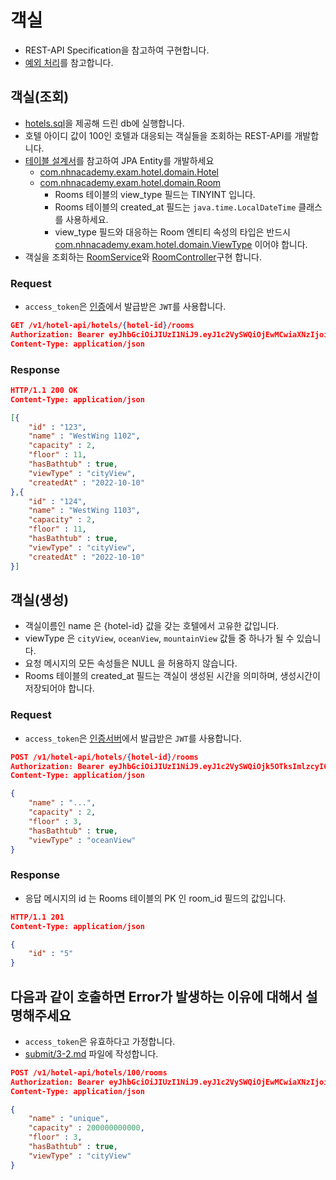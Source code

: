 # 객실

* REST-API Specification을 참고하여 구현합니다.
* [예외 처리](3-3.%EC%98%88%EC%99%B8%EC%B2%98%EB%A6%AC.md)를 참고합니다.

## 객실(조회)

* [hotels.sql](..%2Fhotels.sql)을 제공해 드린 db에 실행합니다.
* 호텔 아이디 값이 100인 호텔과 대응되는 객실들을 조회하는 REST-API를 개발합니다.
* [테이블 설계서](2.%EB%8D%B0%EC%9D%B4%ED%84%B0%EB%B2%A0%EC%9D%B4%EC%8A%A4%20%EC%84%A4%EA%B3%84.md)를 참고하여 JPA Entity를 개발하세요
  * [com.nhnacademy.exam.hotel.domain.Hotel](../../src/main/java/com/nhnacademy/exam/hotel/domain/Hotel.java)
  * [com.nhnacademy.exam.hotel.domain.Room](../../src/main/java/com/nhnacademy/exam/hotel/domain/Room.java)
    * Rooms 테이블의 view_type 필드는 TINYINT 입니다.
    * Rooms 테이블의 created_at 필드는 `java.time.LocalDateTime` 클래스를 사용하세요.
    * view_type 필드와 대응하는 Room 엔티티 속성의 타입은 반드시 [com.nhnacademy.exam.hotel.domain.ViewType](../../src/main/java/com/nhnacademy/exam/hotel/domain/ViewType.java) 이어야 합니다.
* 객실을 조회하는 [RoomService](..%2F..%2Fsrc%2Fmain%2Fjava%2Fcom%2Fnhnacademy%2Fexam%2Fhotel%2Fservice%2FRoomService.java)와 [RoomController](..%2F..%2Fsrc%2Fmain%2Fjava%2Fcom%2Fnhnacademy%2Fexam%2Fhotel%2Fcontroller%2FRoomController.java)구현 합니다.

### Request

* `access_token`은 [인증](./3-0.인증.md)에서 발급받은 `JWT`를 사용합니다.

~~~ json
GET /v1/hotel-api/hotels/{hotel-id}/rooms
Authorization: Bearer eyJhbGciOiJIUzI1NiJ9.eyJ1c2VySWQiOjEwMCwiaXNzIjoibmhuLWFjYWRlbXktbWFyY28iLCJpYXQiOjE2ODk2ODI2NDAsImV4cCI6MTY5ODMyMjY0MH0.d4LDsYn2tZKVxvQax2ryMwPeo1DkHJ-1u6I0hfCySBk
Content-Type: application/json
~~~

### Response

~~~json
HTTP/1.1 200 OK
Content-Type: application/json

[{
    "id" : "123",
    "name" : "WestWing 1102",
    "capacity" : 2,
    "floor" : 11,
    "hasBathtub" : true,
    "viewType" : "cityView",
    "createdAt" : "2022-10-10"
},{
    "id" : "124",
    "name" : "WestWing 1103",
    "capacity" : 2,
    "floor" : 11,
    "hasBathtub" : true,
    "viewType" : "cityView",
    "createdAt" : "2022-10-10"
}]
~~~

## 객실(생성)

* 객실이름인 name 은 {hotel-id} 값을 갖는 호텔에서 고유한 값입니다.
* viewType 은 `cityView`, `oceanView`, `mountainView` 값들 중 하나가 될 수 있습니다.
* 요청 메시지의 모든 속성들은 NULL 을 허용하지 않습니다.
* Rooms 테이블의 created_at 필드는 객실이 생성된 시간을 의미하며, 생성시간이 저장되어야 합니다.

### Request

* `access_token`은 [인증서버](./3-0.인증.md)에서 발급받은 `JWT`를 사용합니다.

~~~json
POST /v1/hotel-api/hotels/{hotel-id}/rooms
Authorization: Bearer eyJhbGciOiJIUzI1NiJ9.eyJ1c2VySWQiOjk5OTksImlzcyI6Im5obi1hY2FkZW15LW1hcmNvIiwiaWF0IjoxNjg5MzI1Njk4LCJleHAiOjE2ODk0MTIwOTh9.YWYcb2knEv03rQ82aIgggqNZ5Yn71O8gCYrDmStgT7Y
Content-Type: application/json

{
    "name" : "...",     
    "capacity" : 2,
    "floor" : 3,
    "hasBathtub" : true,
    "viewType" : "oceanView"
}
~~~

### Response

* 응답 메시지의 id 는 Rooms 테이블의 PK 인 room_id 필드의 값입니다.

~~~json
HTTP/1.1 201
Content-Type: application/json

{
    "id" : "5"
}
~~~

## 다음과 같이 호출하면 Error가 발생하는 이유에 대해서 설명해주세요

* `access_token`은 유효하다고 가정합니다.
* [submit/3-2.md](./../../submit/3-2.md) 파일에 작성합니다.

~~~ json
POST /v1/hotel-api/hotels/100/rooms
Authorization: Bearer eyJhbGciOiJIUzI1NiJ9.eyJ1c2VySWQiOjEwMCwiaXNzIjoibmhuLWFjYWRlbXktbWFyY28iLCJpYXQiOjE2ODk2ODI2NDAsImV4cCI6MTY5ODMyMjY0MH0.d4LDsYn2tZKVxvQax2ryMwPeo1DkHJ-1u6I0hfCySBk
Content-Type: application/json

{
    "name" : "unique",
    "capacity" : 200000000000,
    "floor" : 3,
    "hasBathtub" : true,
    "viewType" : "cityView"
}
~~~
